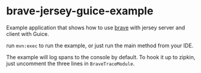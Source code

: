 brave-jersey-guice-example
==========================

Example application that shows how to use [brave](https://github.com/kristofa/brave) with jersey server and client with Guice.

run `mvn:exec` to run the example, or just run the main method from your IDE.

The example will log spans to the console by default. To hook it up to zipkin, just uncomment the three lines in `BraveTraceModule`.

